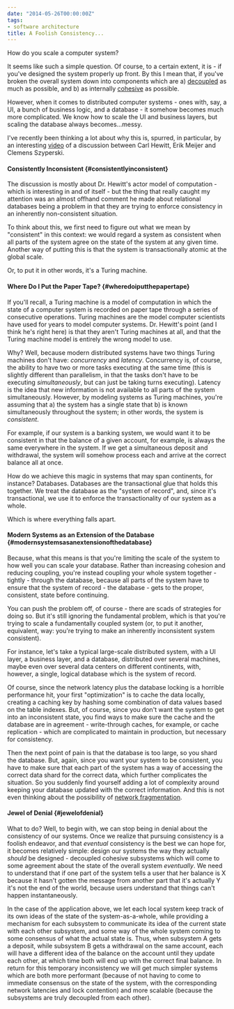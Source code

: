 ```yaml
---
date: "2014-05-26T00:00:00Z"
tags:
- software architecture
title: A Foolish Consistency...
---
```


How do you scale a computer system?

It seems like such a simple question. Of course, to a certain extent, it
is - if you\'ve designed the system properly up front. By this I mean
that, if you\'ve broken the overall system down into components which
are a)
[decoupled](http://en.wikipedia.org/wiki/Coupling_(computer_science)) as
much as possible, and b) as internally
[cohesive](http://en.wikipedia.org/wiki/Cohesion_(computer_science)) as
possible.

However, when it comes to distributed computer systems - ones with, say,
a UI, a bunch of business logic, and a database - it somehow becomes
much more complicated. We know how to scale the UI and business layers,
but scaling the database always becomes\...messy.

I\'ve recently been thinking a lot about why this is, spurred, in
particular, by an interesting
[video](http://channel9.msdn.com/Shows/Going+Deep/Hewitt-Meijer-and-Szyperski-The-Actor-Model-everything-you-wanted-to-know-but-were-afraid-to-ask)
of a discussion between Carl Hewitt, Erik Meijer and Clemens Szyperski.

#### Consistently Inconsistent {#consistentlyinconsistent}

The discussion is mostly about Dr. Hewitt\'s actor model of computation - which is interesting in and of itself - but the thing that really
caught my attention was an almost offhand comment he made about relational databases being a problem in that they are trying to enforce
consistency in an inherently non-consistent situation.

To think about this, we first need to figure out what we mean by \"consistent\" in this context: we would regard a system as consistent
when all parts of the system agree on the state of the system at any given time. Another way of putting this is that the system is
transactionally atomic at the global scale.

Or, to put it in other words, it\'s a Turing machine.

#### Where Do I Put the Paper Tape? {#wheredoiputthepapertape}

If you\'ll recall, a Turing machine is a model of computation in which
the state of a computer system is recorded on paper tape through a
series of consecutive operations. Turing machines are the model computer
scientists have used for years to model computer systems. Dr. Hewitt\'s
point (and I think he\'s right here) is that they aren\'t Turing
machines at all, and that the Turing machine model is entirely the wrong
model to use.

Why? Well, because modern distributed systems have two things Turing
machines don\'t have: *concurrency* and *latency*. Concurrency is, of
course, the ability to have two or more tasks executing at the same time
(this is slightly different than parallelism, in that the tasks don\'t
have to be executing *simultaneously*, but can just be taking turns
executing). Latency is the idea that new information is not available to
all parts of the system simultaneously. However, by modeling systems as
Turing machines, you\'re assuming that a) the system has a single state
that b) is known simultaneously throughout the system; in other words,
the system is *consistent*.

For example, if our system is a banking system, we would want it to be
consistent in that the balance of a given account, for example, is
always the same everywhere in the system. If we get a simultaneous
deposit and withdrawal, the system will somehow process each and arrive
at the correct balance all at once.

How do we achieve this magic in systems that may span continents, for
instance? Databases. Databases are the transactional glue that holds
this together. We treat the database as the \"system of record\", and,
since it\'s transactional, we use it to enforce the transactionality of
our system as a whole.

Which is where everything falls apart.

#### Modern Systems as an Extension of the Database {#modernsystemsasanextensionofthedatabase}

Because, what this means is that you\'re limiting the scale of the
system to how well you can scale your database. Rather than increasing
cohesion and reducing coupling, you\'re instead coupling your whole
system together - tightly - through the database, because all parts of
the system have to ensure that the system of record - the database -
gets to the proper, consistent, state before continuing.

You can push the problem off, of course - there are scads of strategies
for doing so. But it\'s still ignoring the fundamental problem, which is
that you\'re trying to scale a fundamentally coupled system (or, to put
it another, equivalent, way: you\'re trying to make an inherently
inconsistent system consistent).

For instance, let\'s take a typical large-scale distributed system, with
a UI layer, a business layer, and a database, distributed over several
machines, maybe even over several data centers on different continents,
with, however, a single, logical database which is the system of record.

Of course, since the network latency plus the database locking is a
horrible performance hit, your first \"optimization\" is to cache the
data locally, creating a caching key by hashing some combination of data
values based on the table indexes. But, of course, since you don\'t want
the system to get into an inconsistent state, you find ways to make sure
the cache and the database are in agreement - write-through caches, for
example, or cache replication - which are complicated to maintain in
production, but necessary for consistency.

Then the next point of pain is that the database is too large, so you
shard the database. But, again, since you want your system to be
consistent, you have to make sure that each part of the system has a way
of accessing the correct data shard for the correct data, which further
complicates the situation. So you suddenly find yourself adding a lot of
complexity around keeping your database updated with the correct
information. And this is not even thinking about the possibility of
[network fragmentation](http://en.wikipedia.org/wiki/CAP_theorem).

#### Jewel of Denial {#jewelofdenial}

What to do? Well, to begin with, we can stop being in denial about the
consistency of our systems. Once we realize that pursuing consistency is
a foolish endeavor, and that *eventual* consistency is the best we can
hope for, it becomes relatively simple: design our systems the way they
actually *should* be designed - decoupled cohesive subsystems which will
come to some agreement about the state of the overall system
*eventually*. We need to understand that if one part of the system tells
a user that her balance is X because it hasn\'t gotten the message from
another part that it\'s actually Y it\'s not the end of the world,
because users understand that things can\'t happen instantaneously.

In the case of the application above, we let each local system keep
track of its own ideas of the state of the system-as-a-whole, while
providing a mechanism for each subsystem to communicate its idea of the
current state with each other subsystem, and some way of the whole
system coming to some consensus of what the actual state is. Thus, when
subsystem A gets a deposit, while subsystem B gets a withdrawal on the
same account, each will have a different idea of the balance on the
account until they update each other, at which time both will end up
with the correct final balance. In return for this temporary
inconsistency we will get much simpler systems which are both more
performant (because of not having to come to immediate consensus on the
state of the system, with the corresponding network latencies and lock
contention) and more scalable (because the subsystems are truly
decoupled from each other).
